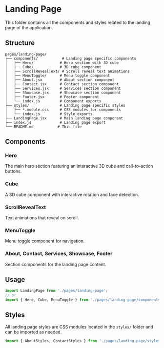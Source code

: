 # Landing Page

This folder contains all the components and styles related to the landing page of the application.

## Structure

```
pages/landing-page/
├── components/           # Landing page specific components
│   ├── Hero/            # Hero section with 3D cube
│   ├── Cube/            # 3D cube component
│   ├── ScrollRevealText/ # Scroll reveal text animations
│   ├── MenuToggle/      # Menu toggle component
│   ├── About.jsx        # About section component
│   ├── Contact.jsx      # Contact section component
│   ├── Services.jsx     # Services section component
│   ├── Showcase.jsx     # Showcase section component
│   ├── Footer.jsx       # Footer component
│   └── index.js         # Component exports
├── styles/              # Landing page specific styles
│   ├── *.module.css     # CSS modules for components
│   └── index.js         # Style exports
├── LandingPage.jsx      # Main landing page component
├── index.js             # Landing page export
└── README.md           # This file
```

## Components

### Hero
The main hero section featuring an interactive 3D cube and call-to-action buttons.

### Cube
A 3D cube component with interactive rotation and face detection.

### ScrollRevealText
Text animations that reveal on scroll.

### MenuToggle
Menu toggle component for navigation.

### About, Contact, Services, Showcase, Footer
Section components for the landing page content.

## Usage

```jsx
import LandingPage from './pages/landing-page';
// or
import { Hero, Cube, MenuToggle } from './pages/landing-page/components';
```

## Styles

All landing page styles are CSS modules located in the `styles/` folder and can be imported as needed.

```jsx
import { AboutStyles, ContactStyles } from './pages/landing-page/styles';
``` 